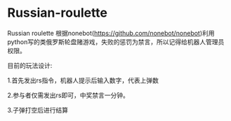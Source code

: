# Russian-roulette
Russian roulette
根据nonebot(https://github.com/nonebot/nonebot)利用python写的类俄罗斯轮盘赌游戏，失败的惩罚为禁言，所以记得给机器人管理员权限。

目前的玩法设计:

1.首先发出rs指令，机器人提示后输入数字，代表上弹数

2.参与者仅需发出rs即可，中奖禁言一分钟。

3.子弹打空后进行结算
